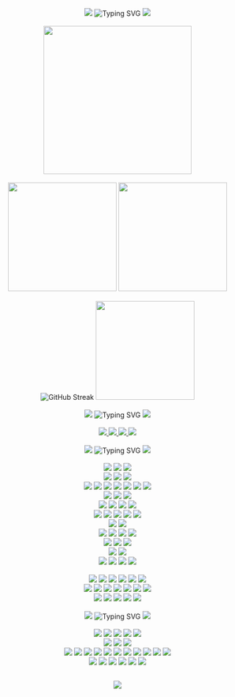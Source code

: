 <!-- Title -->
<div align="center">
  <img src="https://capsule-render.vercel.app/api?type=waving&height=100&color=0:F2E5D5,100:D6BBF2&section=header&reversal=false" />
  <img src="https://readme-typing-svg.demolab.com?font=Pacifico&size=50&pause=1000&color=D6BBF2&center=true&vCenter=true&random=false&width=800&height=70&lines=Hello+world.+It's+LuMir%2C+the+artist." alt="Typing SVG" />
  <img src="https://capsule-render.vercel.app/api?type=waving&height=100&color=0:F2E5D5,100:D6BBF2&section=footer&reversal=false" />
</div><br />

<!-- Stats -->
<div>
  <!-- Contribution Graph -->
  <div align="center">
    <img src="https://github-readme-activity-graph.vercel.app/graph?username=lumirlumir&theme=react-dark&bg_color=161B22&point=FFFFFF&hide_border=true&line=D6BBF2&color=D6BBF2&radius=10" height=300vw />
  </div><br />
  
  <!-- Stats 1st line -->
  <div align="center">
    <img src="https://github-readme-stats.vercel.app/api?username=lumirlumir&count_private=true&include_all_commits=false&disable_animations=false&show_icons=true&theme=transparent&hide_border=true&icon_color=D6BBF2&text_color=FFFFFF&title_color=D6BBF2&bg_color=161B22&border_radius=10" height=220 />
    <img src="https://github-readme-stats.vercel.app/api/top-langs/?username=lumirlumir&langs_count=10&layout=compact&disable_animations=false&theme=transparent&hide_border=true&card_width=150&icon_color=D6BBF2&text_color=FFFFFF&title_color=D6BBF2&bg_color=161B22&border_radius=10" height=220 />
  </div><br />

  <!-- Stats 2nd line -->
  <div align="center">
    <img src="https://streak-stats.demolab.com?user=lumirlumir&hide_border=true&border_radius=10&card_width=405&card_height=200&background=161B22&ring=D6BBF256&fire=D6BBF2&currStreakLabel=FFFFFF&currStreakNum=D6BBF2&sideNums=D6BBF2&sideLabels=FFFFFF&dates=FFFFFF56&stroke=FFFFFF56" alt="GitHub Streak" />
    <img src="http://mazassumnida.wtf/api/v2/generate_badge?boj=rpfos" height=200 />
  </div><br />
</div>

<!-- Title -->
<div align="center">
  <img src="https://capsule-render.vercel.app/api?type=waving&height=50&color=0:F2E5D5,100:D6BBF2&section=header&reversal=false" />
  <img src="https://readme-typing-svg.demolab.com?font=Pacifico&size=30&pause=1000&color=D6BBF2&center=true&vCenter=true&random=false&width=500&height=45&repeat=false&lines=Contributions" alt="Typing SVG" />
  <img src="https://capsule-render.vercel.app/api?type=waving&height=50&color=0:F2E5D5,100:D6BBF2&section=footer&reversal=false" />
</div><br />

<!-- Contributions -->
<div align="center">
  <a href="https://github.com/pronist/hello">
    <img src="https://github-readme-stats.vercel.app/api/pin/?username=pronist&repo=hello&icon_color=D6BBF2&text_color=FFFFFF&title_color=D6BBF2&bg_color=161B22&border_radius=10&hide_border=true" />
  </a>
  <a href="https://github.com/reactjs/ko.react.dev">
    <img src="https://github-readme-stats.vercel.app/api/pin/?username=reactjs&repo=ko.react.dev&icon_color=D6BBF2&text_color=FFFFFF&title_color=D6BBF2&bg_color=161B22&border_radius=10&hide_border=true" />  
  </a>
  <a href="https://github.com/tidory/tidory">
    <img src="https://github-readme-stats.vercel.app/api/pin/?username=tidory&repo=tidory&icon_color=D6BBF2&text_color=FFFFFF&title_color=D6BBF2&bg_color=161B22&border_radius=10&hide_border=true" />  
  </a>
  <a href="https://github.com/tidory/tidory.github.io">
    <img src="https://github-readme-stats.vercel.app/api/pin/?username=tidory&repo=tidory.github.io&icon_color=D6BBF2&text_color=FFFFFF&title_color=D6BBF2&bg_color=161B22&border_radius=10&hide_border=true" />  
  </a>
</div><br/>

<!-- Title -->
<div align="center">
  <img src="https://capsule-render.vercel.app/api?type=waving&height=50&color=0:F2E5D5,100:D6BBF2&section=header&reversal=false" />
  <img src="https://readme-typing-svg.demolab.com?font=Pacifico&size=30&pause=1000&color=D6BBF2&center=true&vCenter=true&random=false&width=500&height=45&repeat=false&lines=Tech+Stacks" alt="Typing SVG" />
  <img src="https://capsule-render.vercel.app/api?type=waving&height=50&color=0:F2E5D5,100:D6BBF2&section=footer&reversal=false" />
</div><br />

<!-- CS Stacks -->
<div align="center">
  <!-- Markup -->
  <div>
    <img src="https://img.shields.io/badge/HTML5-E34F26?style=flat&logo=html5&logoColor=white" />
    <img src="https://img.shields.io/badge/Pug-A86454?style=flat&logo=pug&logoColor=white" />
    <img src="https://img.shields.io/badge/Markdown-000000?style=flat&logo=markdown&logoColor=white" />  
  </div>
  <!-- Style -->
  <div>
    <img src="https://img.shields.io/badge/CSS3-1572B6?style=flat&logo=css3&logoColor=white" />
    <img src="https://img.shields.io/badge/SCSS-CC6699?style=flat&logo=sass&logoColor=white" />
    <img src="https://img.shields.io/badge/TailwindCSS-06B6D4?style=flat&logo=tailwindcss&logoColor=white" />  
  </div>
  <!-- Language -->
  <div>
    <img src="https://img.shields.io/badge/C-A8B9CC?style=flat&logo=c&logoColor=black" />
    <img src="https://img.shields.io/badge/Cpp-00599C?style=flat&logo=cplusplus&logoColor=white" />
    <img src="https://img.shields.io/badge/JavaScript-F7DF1E?style=flat&logo=javascript&logoColor=black" />  
    <img src="https://img.shields.io/badge/Java-007396?style=flat&logo=coffeescript&logoColor=white" />
    <img src="https://img.shields.io/badge/Python-3776AB?style=flat&logo=python&logoColor=white" />
    <img src="https://img.shields.io/badge/JSON-000000?style=flat&logo=json&logoColor=white" />
    <img src="https://img.shields.io/badge/YAML-CB171E?style=flat&logo=yaml&logoColor=white" />
  </div>
  <!-- Library -->
  <div>
    <img src="https://img.shields.io/badge/React-61DAFB?style=flat&logo=react&logoColor=black" />
    <img src="https://img.shields.io/badge/Alpinejs-8BC0D0?style=flat&logo=alpinedotjs&logoColor=black" />
    <img src="https://img.shields.io/badge/OpenAI-412991?style=flat&logo=openai&logoColor=white" />
  </div>
  <!-- Node.js -->
  <div>
    <img src="https://img.shields.io/badge/Nodejs-5FA04E?style=flat&logo=nodedotjs&logoColor=white" />
    <img src="https://img.shields.io/badge/Dotenv-ECD53F?style=flat&logo=dotenv&logoColor=black" />
    <img src="https://img.shields.io/badge/Webpack-8DD6F9?style=flat&logo=webpack&logoColor=black" />
    <img src="https://img.shields.io/badge/Babel-F9DC3E?style=flat&logo=babel&logoColor=black" />
  </div>
  <!-- Convention -->
  <div>
    <img src="https://img.shields.io/badge/ESLint-4B32C3?style=flat&logo=eslint&logoColor=white" />
    <img src="https://img.shields.io/badge/Prettier-F7B93E?style=flat&logo=prettier&logoColor=black" />
    <img src="https://img.shields.io/badge/EditorConfig-FEFEFE?style=flat&logo=editorconfig&logoColor=black" />
    <img src="https://img.shields.io/badge/Markdownlint-000000?style=flat&logoColor=black" />
    <img src="https://img.shields.io/badge/Textlint-000000?style=flat&logoColor=black" />
  </div>
  <!-- Editor -->
  <div>
    <img src="https://img.shields.io/badge/VScode-007ACC?style=flat&logo=visualstudiocode&logoColor=white" />
    <img src="https://img.shields.io/badge/VisualStudio-5C2D91?style=flat&logo=visualstudio&logoColor=white" />
  </div>
  <!-- Git -->
  <div>
    <img src="https://img.shields.io/badge/Git-F05032?style=flat&logo=git&logoColor=white" />
    <img src="https://img.shields.io/badge/Github-181717?style=flat&logo=github&logoColor=white" />
    <img src="https://img.shields.io/badge/GithubPages-222222?style=flat&logo=githubpages&logoColor=white" />
    <img src="https://img.shields.io/badge/GithubActions-2088FF?style=flat&logo=githubactions&logoColor=white" />
  </div>
  <!-- OS --->
  <div>
    <img src="https://img.shields.io/badge/Windows-0078D4?style=flat&logo=windows11&logoColor=white" />
    <img src="https://img.shields.io/badge/Linux-FCC624?style=flat&logo=linux&logoColor=black" />
    <img src="https://img.shields.io/badge/Ubuntu-E95420?style=flat&logo=ubuntu&logoColor=white" />
  </div>
  <!-- Cloud Platform -->
  <div>
    <img src="https://img.shields.io/badge/GCP-4285F4?style=flat&logo=googlecloud&logoColor=white" />
    <img src="https://img.shields.io/badge/NCP-03C75A?style=flat&logo=naver&logoColor=white" />
  </div>
  <!-- Cloud Platform -->
  <div>
    <img src="https://img.shields.io/badge/Excel-217346?style=flat&logo=googlesheets&logoColor=white" />
    <img src="https://img.shields.io/badge/PowerPoint-B7472A?style=flat&logo=googleslides&logoColor=white" />
    <img src="https://img.shields.io/badge/Word-2B579A?style=flat&logo=googledocs&logoColor=white" />
    <img src="https://img.shields.io/badge/Hancom-2B579A?style=flat&logo=googledocs&logoColor=white" />
  </div>
</div><br />

<!-- Music Stacks -->
<div align="center">
  <!-- DAW -->
  <div>
    <img src="https://img.shields.io/badge/FLstudio-EDC9D4?style=flat&logo=applemusic&logoColor=black" />
    <img src="https://img.shields.io/badge/ProTools-FFD3C9?style=flat&logo=protools&logoColor=black" />
    <img src="https://img.shields.io/badge/Melodyne-FFF7CF?style=flat&logoColor=black" />
    <img src="https://img.shields.io/badge/Autotune-E4F0C9?style=flat&logoColor=black" />
    <img src="https://img.shields.io/badge/RX7-C7E0FF?style=flat&logoColor=black" />
    <img src="https://img.shields.io/badge/Sibelius-CFCFFF?style=flat&logoColor=black" />
  </div>
  <!-- Virtual Inst -->
  <div>
    <img src="https://img.shields.io/badge/Waves-EDC9D4?style=flat&logoColor=black" />
    <img src="https://img.shields.io/badge/NIKomplete-FFD3C9?style=flat&logoColor=black" />
    <img src="https://img.shields.io/badge/FabFilter-FFF7CF?style=flat&logoColor=black" />
    <img src="https://img.shields.io/badge/GoodHertz-E4F0C9?style=flat&logoColor=black" />
    <img src="https://img.shields.io/badge/iZotope-C7E0FF?style=flat&logoColor=black" />
    <img src="https://img.shields.io/badge/SoundToys-CFCFFF?style=flat&logoColor=black" />
    <img src="https://img.shields.io/badge/Valhalla-BAC3FF?style=flat&logoColor=black" />
  </div>
  <!-- Synthesizer -->
  <div>
    <img src="https://img.shields.io/badge/Serum-EFFFDF?style=flat&logoColor=black" />
    <img src="https://img.shields.io/badge/Sylenth1-CEFFC4?style=flat&logoColor=black" />
    <img src="https://img.shields.io/badge/Massive-B3F9FF?style=flat&logoColor=black" />
    <img src="https://img.shields.io/badge/MassiveX-B9D4FF?style=flat&logoColor=black" />
    <img src="https://img.shields.io/badge/Nexus-FFD1FF?style=flat&logoColor=black" />
  </div>
</div><br />

<!-- Title -->
<div align="center">
  <img src="https://capsule-render.vercel.app/api?type=waving&height=50&color=0:F2E5D5,100:D6BBF2&section=header&reversal=false" />
  <img src="https://readme-typing-svg.demolab.com?font=Pacifico&size=30&pause=1000&color=D6BBF2&center=true&vCenter=true&random=false&width=500&height=45&repeat=false&lines=Certificate+%26+Transcript" alt="Typing SVG" />
  <img src="https://capsule-render.vercel.app/api?type=waving&height=50&color=0:F2E5D5,100:D6BBF2&section=footer&reversal=false" />
</div><br />

<!-- Certificate Transcript -->
<div align="center">
  <!-- Grade -->
  <div>
    <img src="https://img.shields.io/badge/컴퓨터공학부:전공-FFFFFF?style=flat&logoColor=black" />
    <img src="https://img.shields.io/badge/예술융합창작:부전공-FFFFFF?style=flat&logoColor=black" />
    <img src="https://img.shields.io/badge/학점평균:4.08/4.5-FFFFFF?style=flat&logoColor=black" />
    <img src="https://img.shields.io/badge/전공평균:4.06/4.5-FFFFFF?style=flat&logoColor=black" />
    <img src="https://img.shields.io/badge/부전공평균:4.36/4.5-FFFFFF?style=flat&logoColor=black" />
  </div>
  <!-- Certificate -->
  <div>
    <img src="https://img.shields.io/badge/정보처리기사-EFFFDF?style=flat&logoColor=black" />
    <img src="https://img.shields.io/badge/컴퓨터활용능력1급-CEFFC4?style=flat&logoColor=black" />
    <img src="https://img.shields.io/badge/정보처리기능사-B3F9FF?style=flat&logoColor=black" />
  </div>
  <!-- A+ -->
  <div>
    <img src="https://img.shields.io/badge/C언어기초:A+-EDC9D4?style=flat&logoColor=black" />
    <img src="https://img.shields.io/badge/컴퓨터프로그래밍의기초:A+-FFD3C9?style=flat&logoColor=black" />
    <img src="https://img.shields.io/badge/컴퓨터공학총론:A+-FFF7CF?style=flat&logoColor=black" />
    <img src="https://img.shields.io/badge/알고리즘:A+-E4F0C9?style=flat&logoColor=black" />
    <img src="https://img.shields.io/badge/운영체제:A+-C7E0FF?style=flat&logoColor=black" />
    <img src="https://img.shields.io/badge/프로그래밍언어론:A+-CFCFFF?style=flat&logoColor=black" />
    <img src="https://img.shields.io/badge/자료구조:A+-BAC3FF?style=flat&logoColor=black" />
    <img src="https://img.shields.io/badge/리눅스프로그래밍:A+-EDC9D4?style=flat&logoColor=black" />
    <img src="https://img.shields.io/badge/컴퓨터네트워크:A+-FFD3C9?style=flat&logoColor=black" />
    <img src="https://img.shields.io/badge/소프트웨어공학:A+-FFF7CF?style=flat&logoColor=black" />
    <img src="https://img.shields.io/badge/산학실전캡스톤:A+-E4F0C9?style=flat&logoColor=black" />
  </div>
  <!-- A -->
  <div>
    <img src="https://img.shields.io/badge/C++프로그래밍:A-EDC9D4?style=flat&logoColor=black" />
    <img src="https://img.shields.io/badge/머신러닝개론:A-FFD3C9?style=flat&logoColor=black" />
    <img src="https://img.shields.io/badge/객체지향프로그래밍:A-FFF7CF?style=flat&logoColor=black" />
    <img src="https://img.shields.io/badge/데이터베이스:A-E4F0C9?style=flat&logoColor=black" />
    <img src="https://img.shields.io/badge/컴퓨터구조:A-C7E0FF?style=flat&logoColor=black" />
    <img src="https://img.shields.io/badge/이산수학:A-CFCFFF?style=flat&logoColor=black" />
  </div>
</div>

<!-- Hits -->
<h2></h2>
<div align="center">
  <img src="https://hits.seeyoufarm.com/api/count/incr/badge.svg?url=https%3A%2F%2Fgithub.com%2Flumirlumir&count_bg=%23D6BBF2&title_bg=%23161B22&icon=github.svg&icon_color=%23FFFFFF&title=Profile+Views&edge_flat=false" />
</div>


